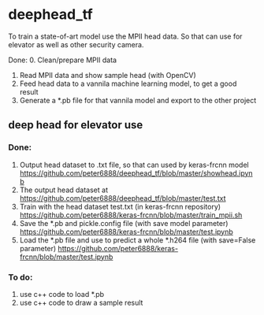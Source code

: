 # deephead_tf
To train a state-of-art model use the MPII head data. So that can use for elevator as well as other security camera.

Done:
0. Clean/prepare MPII data
1. Read MPII data and show sample head (with OpenCV)
2. Feed head data to a vannila machine learning model, to get a good result
3. Generate a *.pb file for that vannila model and export to the other project

## deep head for elevator use
### Done:
1. Output head dataset to .txt file, so that can used by keras-frcnn model https://github.com/peter6888/deephead_tf/blob/master/showhead.ipynb
2. The output head dataset at https://github.com/peter6888/deephead_tf/blob/master/test.txt
3. Train with the head dataset test.txt (in keras-frcnn repository) https://github.com/peter6888/keras-frcnn/blob/master/train_mpii.sh
4. Save the *.pb and pickle.config file (with save model parameter) https://github.com/peter6888/keras-frcnn/blob/master/test.ipynb
5. Load the *.pb file and use to predict a whole *.h264 file (with save=False parameter) https://github.com/peter6888/keras-frcnn/blob/master/test.ipynb

### To do:
1. use c++ code to load *.pb
2. use c++ code to draw a sample result


